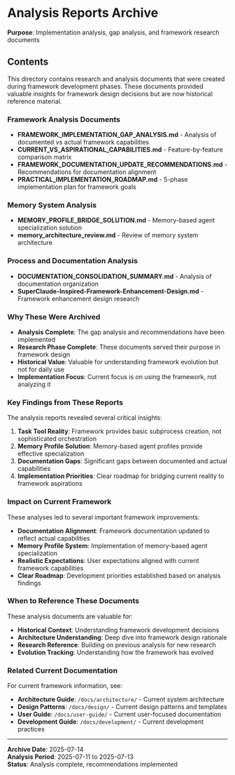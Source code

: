 # Analysis Reports Archive

**Purpose**: Implementation analysis, gap analysis, and framework research documents

## Contents

This directory contains research and analysis documents that were created during framework development phases. These documents provided valuable insights for framework design decisions but are now historical reference material.

### Framework Analysis Documents

- **FRAMEWORK_IMPLEMENTATION_GAP_ANALYSIS.md** - Analysis of documented vs actual framework capabilities
- **CURRENT_VS_ASPIRATIONAL_CAPABILITIES.md** - Feature-by-feature comparison matrix
- **FRAMEWORK_DOCUMENTATION_UPDATE_RECOMMENDATIONS.md** - Recommendations for documentation alignment
- **PRACTICAL_IMPLEMENTATION_ROADMAP.md** - 5-phase implementation plan for framework goals

### Memory System Analysis

- **MEMORY_PROFILE_BRIDGE_SOLUTION.md** - Memory-based agent specialization solution
- **memory_architecture_review.md** - Review of memory system architecture

### Process and Documentation Analysis

- **DOCUMENTATION_CONSOLIDATION_SUMMARY.md** - Analysis of documentation organization
- **SuperClaude-Inspired-Framework-Enhancement-Design.md** - Framework enhancement design research

### Why These Were Archived

- **Analysis Complete**: The gap analysis and recommendations have been implemented
- **Research Phase Complete**: These documents served their purpose in framework design
- **Historical Value**: Valuable for understanding framework evolution but not for daily use
- **Implementation Focus**: Current focus is on using the framework, not analyzing it

### Key Findings from These Reports

The analysis reports revealed several critical insights:

1. **Task Tool Reality**: Framework provides basic subprocess creation, not sophisticated orchestration
2. **Memory Profile Solution**: Memory-based agent profiles provide effective specialization
3. **Documentation Gaps**: Significant gaps between documented and actual capabilities
4. **Implementation Priorities**: Clear roadmap for bridging current reality to framework aspirations

### Impact on Current Framework

These analyses led to several important framework improvements:

- **Documentation Alignment**: Framework documentation updated to reflect actual capabilities
- **Memory Profile System**: Implementation of memory-based agent specialization
- **Realistic Expectations**: User expectations aligned with current framework capabilities
- **Clear Roadmap**: Development priorities established based on analysis findings

### When to Reference These Documents

These analysis documents are valuable for:

- **Historical Context**: Understanding framework development decisions
- **Architecture Understanding**: Deep dive into framework design rationale
- **Research Reference**: Building on previous analysis for new research
- **Evolution Tracking**: Understanding how the framework has evolved

### Related Current Documentation

For current framework information, see:

- **Architecture Guide**: `/docs/architecture/` - Current system architecture
- **Design Patterns**: `/docs/design/` - Current design patterns and templates
- **User Guide**: `/docs/user-guide/` - Current user-focused documentation
- **Development Guide**: `/docs/development/` - Current development practices

---

**Archive Date**: 2025-07-14  
**Analysis Period**: 2025-07-11 to 2025-07-13  
**Status**: Analysis complete, recommendations implemented